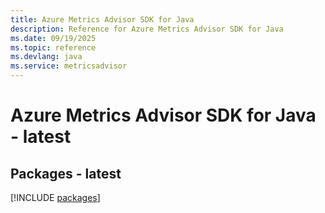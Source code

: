 ```yaml
---
title: Azure Metrics Advisor SDK for Java
description: Reference for Azure Metrics Advisor SDK for Java
ms.date: 09/19/2025
ms.topic: reference
ms.devlang: java
ms.service: metricsadvisor
---
```

# Azure Metrics Advisor SDK for Java - latest
## Packages - latest
[!INCLUDE [packages](metrics-advisor-index.md)]